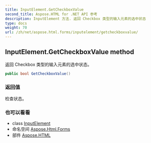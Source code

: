 ```yaml
---
title: InputElement.GetCheckboxValue
second_title: Aspose.HTML for .NET API 参考
description: InputElement 方法. 返回 Checkbox 类型的输入元素的选中状态
type: docs
weight: 70
url: /zh/net/aspose.html.forms/inputelement/getcheckboxvalue/
---
```

## InputElement.GetCheckboxValue method

返回 Checkbox 类型的输入元素的选中状态。

```csharp
public bool GetCheckboxValue()
```

### 返回值

检查状态。

### 也可以看看

* class [InputElement](../)
* 命名空间 [Aspose.Html.Forms](../../inputelement/)
* 部件 [Aspose.HTML](../../../)


